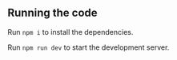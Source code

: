 


  ## Running the code

  Run `npm i` to install the dependencies.

  Run `npm run dev` to start the development server.
  